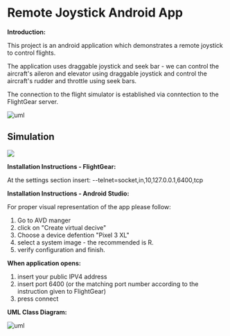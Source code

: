 # Remote Joystick Android App

**Introduction:**

This project is an android application which demonstrates a remote joystick to control flights.

The application uses draggable joystick and seek bar - we can control the aircraft's aileron and elevator using draggable joystick and control the aircraft's rudder and throttle using seek bars.

The connection to the flight simulator is established via conntection to the FlightGear server.


![uml](https://lh3.googleusercontent.com/ZboZYH5ZJF25J4rK7BVp5pPcJiJ_aXkwO-H1p1vMqTMcVtRt-8Rs6PV3axLJD0xRl1an3rs7Pnnvt8D46pXf1luXOcpT3ZTBdWyp0OSrQx-Y5Jro5cecuEifirIKlT9FVZ3keHSpmSXhwZ0ecnaq-OOR6I5Yp7abLmPQWq5ap4YZ-fR8Fjmj7VHgqluCWwhu5zi22P0nfvPRvA3f2kIawGNV2CNVcjTjdcydZ5KUVGcGPLhPZfn2mvi60qUPPzOqofq6kxbnEiQYxrOx7DAxUBtix77zb53kJE0sA4hKmCve9TtvQYKYH75gjMMaM5pcU__cS2oA_8ZAGHda77iAgpG3T8h1VX495spEQ2fDNFgpoBxm6yCUEootnlRD8FcJVWTylWsS4xV2RmtJB0HJQpoOubPbF4BRSqkJGpLV7FWI-SnPG3lD2O0mZpFkOJiTA6o06UxtUkOzQPMA2cyKH8W9APLlU8c1kYUqayZD1WXK1meLUQq_Na83agLrxOhvhc3EeijbboFjnXsqY7x8O1U3gH4DxAghOgSFp7UA8eca2YRzWeqjdd6Ydr3ZJqtHh5-eFgLcYz-NEvSRwCNeTgt6f_tviGLRapGyFu7ea6JbHBBi_9heQRSTm-Kb8mBCa_H3EM4y3GOXOhRGJ1BElYA-r5SDFf-Tgno2Z77AD5y5KInqV_gE5INSJmSh3WDjO9sCfhsvs7QdxekBob7iLxaa2g=w412-h830-no?authuser=0)

## Simulation
![](demo.gif)


**Installation Instructions - FlightGear:**

At the settings section insert:
--telnet=socket,in,10,127.0.0.1,6400,tcp

**Installation Instructions - Android Studio:**

For proper visual representation of the app please follow:
1. Go to AVD manger 
2. click on "Create virtual decive" 
3. Choose a device defention "Pixel 3 XL" 
4. select a system image - the recommended is R. 
5. verify configuration and finish.

**When application opens:**
1. insert your public IPV4 address
2. insert port 6400 (or the matching port number according to the instruction given to FlightGear)
3. press connect




**UML Class Diagram:**

![uml](https://lh3.googleusercontent.com/HI6n5T41G0gWJJ8qhW5WhzwqQdhdjtLbVf055qQ42VxQd2EfXEZSkIoy9-GAwOUZ24ubXHVJ07mpxn-dhyASKp5vzDeVF5VzH7H0DuFVn6cHAg8IkYWGcAeA9LAK22MWSmVlgCIWtaQ8kIcbDR1lHTKisvHNcmmfgnezeizko36bMSQvrFClPdZ-XBNcuExQ4uqdzZ-03KZc-Qii9nXlFDRIEQEl0rkJ--M6qX2zhdXJh6LdjgSTXVEX9mrVoMbhDJ4iXq7U38eAr33Wc7VYdLvhb5I3XTMOZ4tbjlplL9djmqrlYADWsKq05GsCdTfdT4Vt0q42Bn6w4SzUOXfS16EKu4VhyddAL5Q6UofRh0YemHr_h8xGZ3sGDjzloxbkTD2Zor6p3QynwP1zk64GGusZRlVBSN7f5EBD51a7cWWNo-Qrah9O0C0E0-6imiklse3bWaX6zEP3Y0lK5-sU2VOpOQRCWwGyQQKEVpem_mk3B60ghf46hLaNBMkZpooBVb4rXwhrjdS7j-dwsqXyPh0kAhHvzY0sfWtW5IXqgI4dVLZ5HkPxefWZIUun71tY2Im8IHYFItFXRrXWFp_r3ALZXDqRMdyWQa63uSvBPKRqFJZRW1vXZJ_PqsjQnJ9x5K4pgGAEQlB2k0C3dZeO8j9XFkvBsHDGb10P40MnbQh_APbSgxYi3-NKRRUIirbKKb0sAmitVVkpt68R9wTVGJ7g7A=w1255-h673-no?authuser=0)






